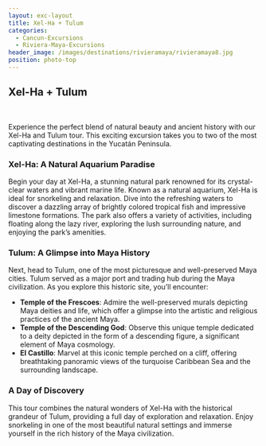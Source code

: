 ```yaml
---
layout: exc-layout
title: Xel-Ha + Tulum
categories:
  - Cancun-Excursions
  - Riviera-Maya-Excursions
header_image: /images/destinations/rivieramaya/rivieramaya8.jpg
position: photo-top
---
```

## Xel-Ha + Tulum

&nbsp;

Experience the perfect blend of natural beauty and ancient history with our Xel-Ha and Tulum tour. This exciting excursion takes you to two of the most captivating destinations in the Yucatán Peninsula.

### Xel-Ha: A Natural Aquarium Paradise

Begin your day at Xel-Ha, a stunning natural park renowned for its crystal-clear waters and vibrant marine life. Known as a natural aquarium, Xel-Ha is ideal for snorkeling and relaxation. Dive into the refreshing waters to discover a dazzling array of brightly colored tropical fish and impressive limestone formations. The park also offers a variety of activities, including floating along the lazy river, exploring the lush surrounding nature, and enjoying the park’s amenities.

### Tulum: A Glimpse into Maya History

Next, head to Tulum, one of the most picturesque and well-preserved Maya cities. Tulum served as a major port and trading hub during the Maya civilization. As you explore this historic site, you’ll encounter:

- **Temple of the Frescoes**: Admire the well-preserved murals depicting Maya deities and life, which offer a glimpse into the artistic and religious practices of the ancient Maya.
- **Temple of the Descending God**: Observe this unique temple dedicated to a deity depicted in the form of a descending figure, a significant element of Maya cosmology.
- **El Castillo**: Marvel at this iconic temple perched on a cliff, offering breathtaking panoramic views of the turquoise Caribbean Sea and the surrounding landscape.

### A Day of Discovery

This tour combines the natural wonders of Xel-Ha with the historical grandeur of Tulum, providing a full day of exploration and relaxation. Enjoy snorkeling in one of the most beautiful natural settings and immerse yourself in the rich history of the Maya civilization.

&nbsp;
